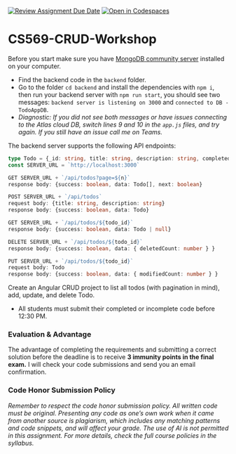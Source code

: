 [![Review Assignment Due Date](https://classroom.github.com/assets/deadline-readme-button-24ddc0f5d75046c5622901739e7c5dd533143b0c8e959d652212380cedb1ea36.svg)](https://classroom.github.com/a/w0rbjaU4)
[![Open in Codespaces](https://classroom.github.com/assets/launch-codespace-7f7980b617ed060a017424585567c406b6ee15c891e84e1186181d67ecf80aa0.svg)](https://classroom.github.com/open-in-codespaces?assignment_repo_id=12864959)
# CS569-CRUD-Workshop
Before you start make sure you have [MongoDB community server](https://www.mongodb.com/try/download/community) installed on your computer.
* Find the backend code in the `backend` folder.
* Go to the folder `cd backend` and install the dependencies with `npm i`, then run your backend server with `npm run start`, you should see two messages:
`backend server is listening on 3000` and `connected to DB - TodoAppDB`.
* *Diagnostic: If you did not see both messages or have issues connecting to the Atlas cloud DB, switch lines 9 and 10 in the `app.js` files, and try again. If you still have an issue call me on Teams.*
  
The backend server supports the following API endpoints:
```typescript
type Todo = {_id: string, title: string, description: string, completed: boolean}
const SERVER_URL = `http://localhost:3000` 

GET SERVER_URL + `/api/todos?page=${n}`
response body: {success: boolean, data: Todo[], next: boolean}

POST SERVER_URL + `/api/todos`
request body: {title: string, description: string}
response body: {success: boolean, data: Todo}

GET SERVER_URL + `/api/todos/${todo_id}`
response body: {success: boolean, data: Todo | null}

DELETE SERVER_URL + `/api/todos/${todo_id}`
response body: {success: boolean, data: { deletedCount: number } }

PUT SERVER_URL + `/api/todos/${todo_id}`
request body: Todo
response body: {success: boolean, data: { modifiedCount: number } }
```
  
Create an Angular CRUD project to list all todos (with pagination in mind), add, update, and delete Todo.
* All students must submit their completed or incomplete code before 12:30 PM.

### Evaluation & Advantage
The advantage of completing the requirements and submitting a correct solution before the deadline is to receive **3 immunity points in the final exam.** I will check your code submissions and send you an email confirmation. 

### Code Honor Submission Policy
*Remember to respect the code honor submission policy. All written code must be original. Presenting any code as one’s own work when it came from another source is plagiarism, which includes any matching patterns and code snippets, and will affect your grade. The use of AI is not permitted in this assignment. For more details, check the full course policies in the syllabus.*
